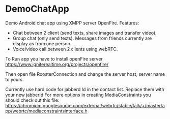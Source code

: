 # DemoChatApp
Demo Android chat app using XMPP server OpenFire.
Features:
- Chat between 2 client (send texts, share images and transfer video).
- Group chat (only send texts). Messages from friends currently are display as from one person. 
- Voice/video call between 2 clients using webRTC.

To Run app you have to install openFire server 
https://www.igniterealtime.org/projects/openfire/

Then open file RoosterConnection and change the server host, server name to yours.

Currently use hard code for jabberd Id in the contact list. Replace them with your new jabberId 
For more options in creating MediaConstraints you should check out this file:
https://chromium.googlesource.com/external/webrtc/stable/talk/+/master/app/webrtc/mediaconstraintsinterface.h

